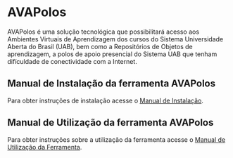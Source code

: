 # AVAPolos
AVAPolos é uma solução tecnológica que possibilitará acesso aos Ambientes Virtuais de Aprendizagem dos cursos do Sistema Universidade Aberta do Brasil (UAB), bem como a Repositórios de Objetos de aprendizagem, a polos de apoio presencial do Sistema UAB que tenham difículdade de conectividade com a Internet.

 ## Manual de Instalação da ferramenta AVAPolos

Para obter instruções de instalação acesse o [Manual de Instalação](https://github.com/C3FURG/AVAPolos/wiki/Manual-de-Instala%C3%A7%C3%A3o). 

## Manual de Utilização  da ferramenta AVAPolos

Para obter instruções sobre a utilização da ferramenta acesse o [Manual de Utilização da Ferramenta](https://github.com/C3FURG/AVAPolos/wiki/Manual-de-Utiliza%C3%A7%C3%A3o). 
